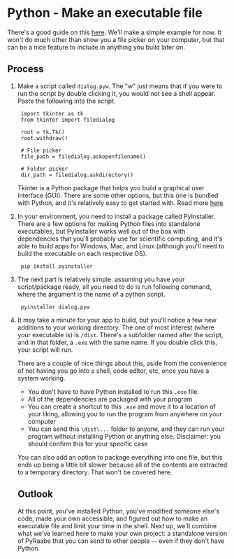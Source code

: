 # Python - Make an executable file

There's a good guide on this [here](https://realpython.com/pyinstaller-python/). We'll make a simple example for now. It won't do much other than show you a file picker on your computer, but that can be a nice feature to include in anything you build later on.

## Process
1. Make a script called `dialog.pyw`. The "w" just means that if you were to run the script by double clicking it, you would not see a shell appear. Paste the following into the script.

        import tkinter as tk
        from tkinter import filedialog

        root = tk.Tk()
        root.withdraw()

        # File picker
        file_path = filedialog.askopenfilename()

        # Folder picker
        dir_path = filedialog.askdirectory()

    Tkinter is a Python package that helps you build a graphical user interface (GUI). There are some other options, but this one is bundled with Python, and it's relatively easy to get started with. Read more [here](https://docs.python.org/3/library/tkinter.html).

2. In your environment, you need to install a package called PyInstaller. There are a few options for making Python files into standalone executables, but PyInstaller works well out of the box with dependencies that you'll probably use for scientific computing, and it's able to build apps for Windows, Mac, and Linux (although you'll need to build the executable on each respective OS).

        pip install pyinstaller

3. The next part is relatively simple. assuming you have your script/package ready, all you need to do is run following command, where the argument is the name of a python script.

        pyinstaller dialog.pyw

4. It may take a minute for your app to build, but you'll notice a few new additions to your working directory. The one of most interest (where your executable is) is `/dist`. There's a subfolder named after the script, and in that folder, a `.exe` with the same name. If you double click this, your script will run.

    There are a couple of nice things about this, aside from the convenience of not having you go into a shell, code editor, etc, once you have a system working.

    * You don't have to have Python installed to run this `.exe` file. 
    * All of the dependencies are packaged with your program
    * You can create a shortcut to this `.exe` and move it to a location of your liking, allowing you to run the program from anywhere on your computer
    * You can send this `\dist\...` folder to anyone, and they can run your program without installing Python or anything else. Disclaimer: you should confirm this for your specific case

    You can also add an option to package everything into one file, but this ends up being a little bit slower because all of the contents are extracted to a temporary directory. That won't be covered here.

    ## Outlook

    At this point, you've installed Python, you've modified someone else's code, made your own accessible, and figured out how to make an executable file and limit your time in the shell. Next up, we'll combine what we've learned here to make your own project: a standalone version of PyRaabe that you can send to other people -- even if they don't have Python.